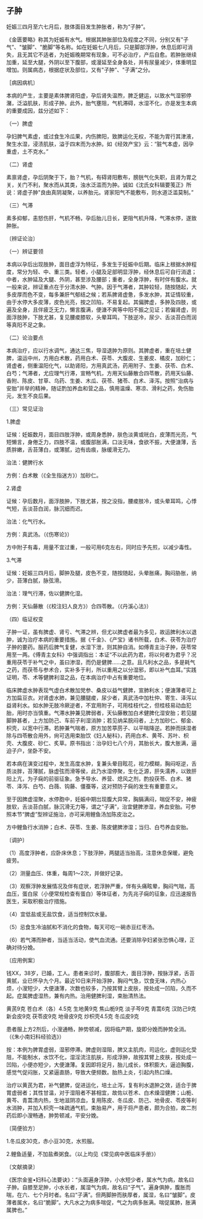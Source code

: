 ##                                        子肿

妊娠三四月至六七月后，肢体面目发生肿胀者，称为“子肿”。

《金匮要略》称其为妊娠有水气。根据其肿胀部位及程度之不同，分别又有"子气”、"皱脚”、"脆脚”等名称。如在妊娠七八月后，只是脚部浮肿，休息后即可消失，且无其它不适者，为妊娠晚期常有现象，可不必治疗，产后自愈。若肿胀继续加重，延至大腿，外阴以至下腹部，或漫延至全身各处，并有尿量减少，体重明显增加。则属病态，根据症状及部位，又有"子肿”、"子满”之分。

［病因病机〕

本病的产生，主要是素体脾肾阳虚，孕后肾失温煦，脾乏健运，以致水气湿邪停潴，泛溢肌肤，形成子肿。此外，胎气壅阻，气机滞碍，水湿不化，亦是发生本病的重要成因，兹分述如下：

（一）脾虚

孕妇脾气素虚，或过食生冷瓜果，内伤脾阳，致脾运化无权，不能为胃行其津液，聚生水湿，浸渍肌肤，溢于四末而为水肿。如《经效产宝》云：“脏气本虚，因孕重虚，土不克水。”

（二）肾虚

素禀肾虚，孕后阴聚于下，胎？气机，有碍肾阳敷布，膀胱气化失职，且肾为胃之关，关门不利，聚水而从其类，浊水泛滥而为肿。诚如《沈氏女科辑要笺正》所说：肾虚子肿"良由真阴凝聚，以养胎元。肾家阳气不能敷布，则水道泛滥莫制。”

（三）气滞

素多抑郁，恚怒伤肝，气机不畅，孕后胎儿日长，更阻气机升降，气滞水停，遂致肿胀。

〔辨证论治〕

（一）辨证要领

本病以孕后出现肢肿，面目虚浮为特征，多发生于妊娠中后期。临床上根据水肿程度，常分为轻、中、重三类。轻者，小腿及足部明显浮肿，经休息后可自行消退；中者，水肿延及大腿、外阴，甚至涉及腰部；重者，全身浮肿，有时伴有腹水。就一般来说，辨证重点在于分清水肿、气肿。因于气滞者，其肿较轻，随按随起，大多皮厚而色不变，每多兼肝气郁结之候；若系脾肾虚惫，多发水肿，其证情较重，由于水停大多皮薄，皮色光亮，按之凹陷，不易复起。其偏脾虚，多肿及四肢，或遍及全身，且伴疲乏无力，懒言腹满，便溏不爽等中阳不振之见证；若偏肾虚，则面浮肢肿，下肢尤甚，复见腰痠膝软，头晕耳鸣，下肢逆冷，尿少、舌淡苔白而润等真阳不足之象。

（二）论治要点

本病治疗，应以行水调气，通达三焦，导湿退肿为原则。其脾虚者，重在培土健脾，温运中州，方用白术散，药用白术、茯苓、大腹皮、生姜皮、橘皮，加砂仁；肾虚者，侧重温阳化气，以助肾阳，方用真武汤，药用附子、生姜、茯苓、白术、白芍；气滞者，尤应理气行滞，宣畅气机，方用天仙藤散合四苓散，药用天仙藤、香附、陈皮、甘草、乌药、生姜、木瓜、茯苓、猪苓、白术、泽泻。按照“治病与安胎”并举的精神，随证酌加养血和营之品，慎用温燥、寒凉、滑利之药，免伤胎元，发生不良后果。

（三）常见证治

1.脾虚

证候：妊娠数月，面目四肢浮肿，或周身悉肿，肤色淡黄或㿠白，皮薄而光亮，气短懒言，身倦乏力，四肢不温，或腹部胀满，口淡无味，食欲不振，大便溏薄，舌质胖嫩，舌苔薄白，或薄腻，边有齿痕，脉缓滑无力。

治法：健脾行水

方例：白术散（《全生指迷方》）加砂仁。

2.肾虚

证候：孕后数月，面浮肢肿，下肢尤甚，按之没指，腰痠肢冷，或头晕耳鸣，心悸气短，舌淡苔白润，脉沉细而迟。

治法：化气行水。

方例：真武汤。（《伤寒论》）

方中附子有毒，用量不宜过重，一般可用6克左右，同时应予先煎，以减少毒性。

3.气滞

证候：妊娠三四月后，脚肿及腿，皮色不变，随按随起，头晕胀痛，胸闷胁胀，纳少，苔薄白腻，脉弦滑。

治法：理气行滞，佐以健脾化湿。

方例：天仙藤散（《校注妇人良方》）合四苓散。（《丹溪心法》）

（四）临证权变

子肿一证，虽有脾虚、肾亏、气滞之辨，但尤以脾虚者最为多见，故运脾利水以退肿，诚为治疗本病的重要措施。据《千金》、《产宝》诸书所载，白术、茯苓为治疗子肿的要药。服药后脾气复健，水湿下泄，则其肿自消。如傅青主治子肿，茯苓常用至一两。《傅青主女科》中强调指出：本证“不以此药为君，将以何者为君乎？况重用茯苓于补气之中，虽曰渗湿，而仍是健脾……之意。且凡利水之品，多是耗气之药，而茯苓与参术合，实补多于利，所以重用之以分湿邪，即以补气血耳。”实践证明，苓、术等健脾利湿之品，在本病治疗中占有重要地位。

临床脾虚水肿表现气虚白术散加党参、桑皮以益气健脾，宣肺利水；便溏薄者可上方加扁豆衣。对肾虚水肺，兼见腰腿痠，尿少者，真武汤中加杜仲、寄生、泽泻以益肾利水。如水肿无肢冷厥逆者，不宜用附子，可用桂枝代之，但桂枝易动血犯胎，用时亦当慎重。气滞水肿兼见脾弱者，天仙藤散加白术健脾化湿安胎；若见腿脚肿甚者，上方加防己、车前子利湿消肿；若见纳呆脘闷者，上方加砂仁、郁金、枳壳，以宽中行滞。若肿兼气喘者，原方加苦葶苈子、以平喘降逆。若肿而挟湿者除与四苓散合用外，尙可选用束胎饮《妇人秘科》，药用白术、黄芩、苏叶、枳壳、大腹皮、砂仁、炙草。原书指出：治孕妇七八个月，其胎长大，腹大胀满，逼迫子户，坐卧不安。

若本病在演变过程中，发生高度水肿，复兼头晕目眩花，视力模糊，胸闷呕逆，舌质淡胖，苔薄腻，脉虚弦而滑等侯，此乃水湿停聚，生化乏源，肝失濡养，以致肝阳上亢，为子痫的前驱征象。急予导水、养营、熄风之剂，酌投茯苓、白术、猪苓、泽泻、白芍、白薇、钩藤、僵蚕等，这对预防子痫的发生有重要意义。

至于因脾虚湿聚，水停胞中，妊娠中期岀现腹大异常，胸膈满闷，喘促不安，神疲肢软，舌淡苔白腻，脉沉滑无力等，谓之“子满”，治宜健脾渗湿，养血安胎。可参照本节“脾虚”型辨证施治，亦可采用鲤鱼汤加陈皮治之。

方中鲤鱼行水消肿；白术、茯苓、生姜、陈皮健脾渗湿；当归、白芍养血安胎。

〔调护〕

（1）高度浮肿者，应卧床休息；下肢浮肿，两腿适当抬高，注意休息保暖，避免疲劳。

（2）测量血压、体重，每周1〜2次，并做好记录。

（3）观察浮肿发展情况及伴有症状，若浮肿严重，伴有头痛眩晕，胸闷气喘，高血压，蛋白尿（小便常规检查有蛋白）等体征者，为先兆子痫的征象，应迅速报告医生，采取积极治疗措施。

（4）宜低盐或无盐饮食，适当控制饮水量。

（5）忌食生冷油腻和不消化的食物，每天可吃一碗赤豆红枣汤。

（6）若气滞而肿者，当适当活动，使气血流通。还要消除孕妇紧张恐惧心理，正确对待分娩。

〔应用例案〕

钱XX，38岁，已婚，工人。患者来诊时，腹部膨大，面目浮肿，按脉浮紧，舌苔黄腻，业已怀孕九个月。最近10日来开始浮肿，胸闷气急，饮食无味，内热心烦，小溲短少，大便溏薄，次数也较多，乃按其臂上皮肤，按处成一凹陷，久而不起。症属脾虚湿热，兼有内热。治用健脾利湿，束胎清热法。

黄芪9克 苍白术（各）4.5克 生地黄9克 焦山栀9克 淡子芩9克 青蒿6克 汉防己9克 新会皮9克 茯苓皮9克 地骨皮9克 炒枳壳4.5克 冬瓜皮9克

患者服上方2剂后，小溲通畅，肿势顿减，因将临产期，旋即分娩而肿势全消。（《朱小南妇科经验选》）

按：本例为脾胃虚弱，湿邪停滞。脾虚则湿阻，脾又主肌肉，司运化，虚则运化受阻，不能制水，水饮不化，湿淫流注肌肤，形成浮肿，故按其臂上皮肤，按处成一凹陷，小便亦短少，大便溏薄。复因即将足月，胎儿成长，体积膨大，逼迫胸腹，感觉气促闷胀，又紧逼直肠，导致大便频数。胎热上炎，引起内热口燥。

治疗以黄芪为君，补气健脾，促进运化，培土止泻，复有利水退肿之效，适合于脾胃虚弱者；其性甘温，对于湿阻者不甚相宜，故佐以苍术、白术燥湿健脾；山栀、黄芩、青蒿清内热，生地滋阴凉血，复用陈皮、冬瓜皮、防己、地骨皮、苓皮等利水消肿，并加入枳壳一味疏通气机，束胎易产，用于将产患者，颇为合拍，故二剂药后即小溲畅通，肿势顿减，平安分娩。

〔简便验方〕

1.冬瓜皮30克，赤小豆30克，水煎服。

2.鲤鱼适量，不加盐煮粥食。（以上均见《常见病中医临床手册》）

〔文献摘录〕

《医宗金鉴•妇科心法要诀》：“头面遍身浮肿，小水短少者，属水气为病，故名曰子肿。自膝至足肿，小水长者，属湿气为病，故名曰“子气”。遍身俱肿，腹胀而喘，在六、七个月时者。名曰“子满”。但两脚肿而肤厚者，属湿，名曰“皱脚”。皮薄者属水，名曰“脆脚”。大凡水之为病多喘促，气之为病多胀满。喘促属肺，胀满属脾也。”
